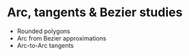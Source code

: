 #  Arc, tangents & Bezier studies

- Rounded polygons
- Arc from Bezier approximations
- Arc-to-Arc tangents
